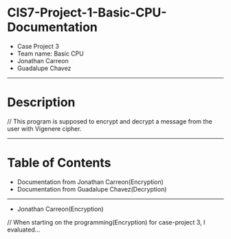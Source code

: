 # CIS7-Project-1-Basic-CPU-Documentation
- Case Project 3
- Team name: Basic CPU
- Jonathan Carreon
- Guadalupe Chavez

**************************************
# Description
// This program is supposed to encrypt and decrypt a message from the user with Vigenere cipher.

**************************************
# Table of Contents
- Documentation from Jonathan Carreon(Encryption)
- Documentation from Guadalupe Chavez(Decryption)

**************************************

- Jonathan Carreon(Encryption)

// When starting on the programming(Encryption) for case-project 3, I evaluated...
